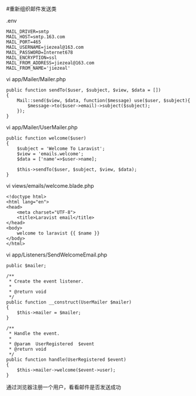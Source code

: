 #重新组织邮件发送类

.env
```
MAIL_DRIVER=smtp
MAIL_HOST=smtp.163.com
MAIL_PORT=465
MAIL_USERNAME=jiezeal@163.com
MAIL_PASSWORD=Internet678
MAIL_ENCRYPTION=ssl
MAIL_FROM_ADDRESS=jiezeal@163.com
MAIL_FROM_NAME='jiezeal'
```

vi app/Mailer/Mailer.php
```
public function sendTo($user, $subject, $view, $data = [])
{
    Mail::send($view, $data, function($message) use($user, $subject){
        $message->to($user->email)->subject($subject);
    });
}
```

vi app/Mailer/UserMailer.php
```
public function welcome($user)
{
    $subject = 'Welcome To Laravist';
    $view = 'emails.welcome';
    $data = ['name'=>$user->name];
    
    $this->sendTo($user, $subject, $view, $data);
}
```

vi views/emails/welcome.blade.php
```
<!doctype html>
<html lang="en">
<head>
    <meta charset="UTF-8">
    <title>Laravist email</title>
</head>
<body>
    welcome to laravist {{ $name }}
</body>
</html>
```

vi app/Listeners/SendWelcomeEmail.php
```
public $mailer;

/**
 * Create the event listener.
 *
 * @return void
 */
public function __construct(UserMailer $mailer)
{
    $this->mailer = $mailer;
}

/**
 * Handle the event.
 *
 * @param  UserRegistered  $event
 * @return void
 */
public function handle(UserRegistered $event)
{
    $this->mailer->welcome($event->user);
}
```
通过浏览器注册一个用户，看看邮件是否发送成功